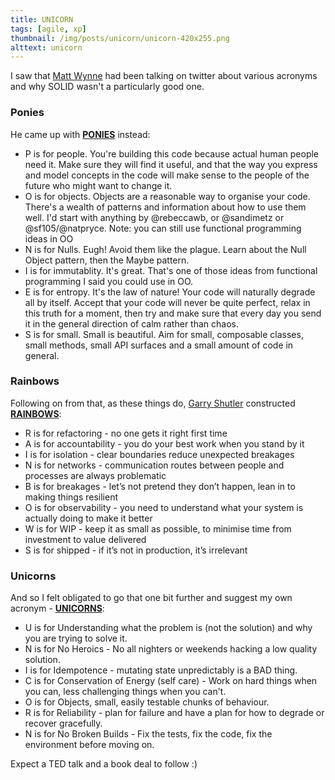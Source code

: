 ```yaml
---
title: UNICORN
tags: [agile, xp]
thumbnail: /img/posts/unicorn/unicorn-420x255.png
alttext: unicorn
---
```


I saw that <a href="https://twitter.com/mattwynne">Matt Wynne</a> had been talking on twitter about various acronyms and why SOLID wasn't a particularly good one.

### Ponies

He came up with <a href="https://twitter.com/mattwynne/status/1372790256102076416">**PONIES**</a> instead:

- P is for people. You're building this code because actual human people need it. Make sure they will find it useful, and that the way you express and model concepts in the code will make sense to the people of the future who might want to change it.
- O is for objects. Objects are a reasonable way to organise your code. There's a wealth of patterns and information about how to use them well. I'd start with anything by
  @rebeccawb, or @sandimetz or @sf105/@natpryce. Note: you can still use functional programming ideas in OO
- N is for Nulls. Eugh! Avoid them like the plague. Learn about the Null Object pattern, then the Maybe pattern.
- I is for immutablity. It's great. That's one of those ideas from functional programming I said you could use in OO.
- E is for entropy. It's the law of nature! Your code will naturally degrade all by itself. Accept that your code will never be quite perfect, relax in this truth for a moment, then try and make sure that every day you send it in the general direction of calm rather than chaos.
- S is for small. Small is beautiful. Aim for small, composable classes, small methods, small API surfaces and a small amount of code in general.

### Rainbows

Following on from that, as these things do, <a href="https://twitter.com/gshutler">Garry Shutler</a> constructed <a href="https://twitter.com/gshutler/status/1373034766203764742">**RAINBOWS**</a>:

- R is for refactoring - no one gets it right first time
- A is for accountability - you do your best work when you stand by it
- I is for isolation - clear boundaries reduce unexpected breakages
- N is for networks - communication routes between people and processes are always problematic
- B is for breakages - let’s not pretend they don’t happen, lean in to making things resilient
- O is for observability - you need to understand what your system is actually doing to make it better
- W is for WIP - keep it as small as possible, to minimise time from investment to value delivered
- S is for shipped - if it’s not in production, it’s irrelevant

### Unicorns

And so I felt obligated to go that one bit further and suggest my own acronym - <a href="https://twitter.com/deejaygraham/status/1373189503012208641">**UNICORNS**</a>:

- U is for Understanding what the problem is (not the solution) and why you are trying to solve it.
- N is for No Heroics - No all nighters or weekends hacking a low quality solution.
- I is for Idempotence - mutating state unpredictably is a BAD thing.
- C is for Conservation of Energy (self care) - Work on hard things when you can, less challenging things when you can't.
- O is for Objects, small, easily testable chunks of behaviour.
- R is for Reliability - plan for failure and have a plan for how to degrade or recover gracefully.
- N is for No Broken Builds - Fix the tests, fix the code, fix the environment before moving on.

Expect a TED talk and a book deal to follow :)
